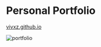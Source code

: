 # Personal Portfolio
[vivxz.github.io](https://vivxz.github.io)  

![portfolio](https://vivs-portfolio.s3-us-west-1.amazonaws.com/demo.gif)
